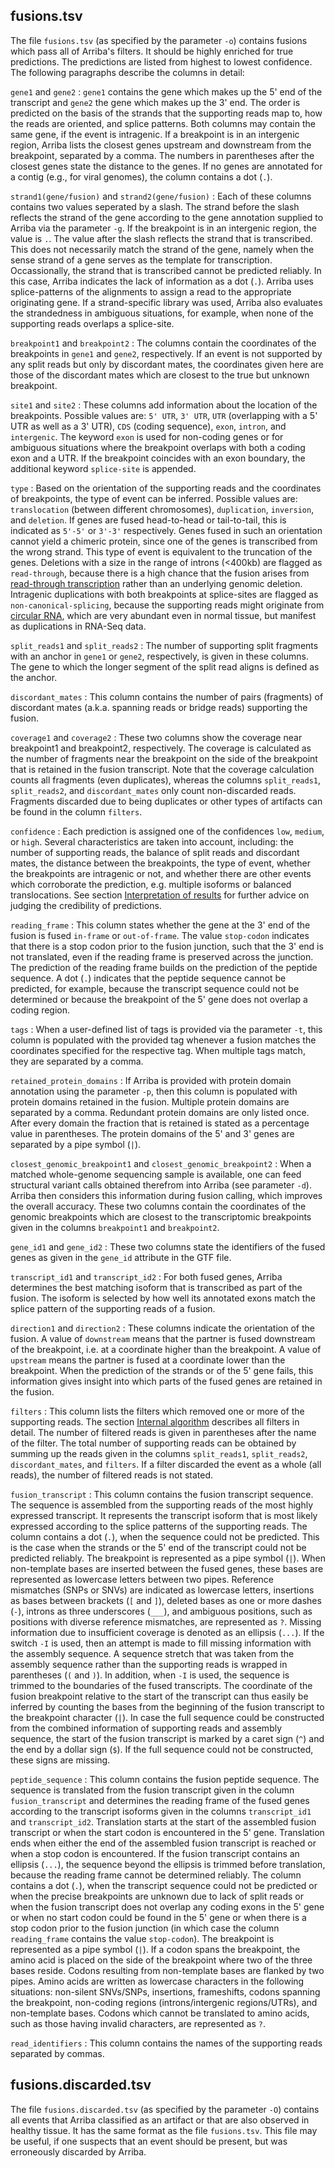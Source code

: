 fusions.tsv
-------------
The file `fusions.tsv` (as specified by the parameter `-o`) contains fusions which pass all of Arriba's filters. It should be highly enriched for true predictions. The predictions are listed from highest to lowest confidence. The following paragraphs describe the columns in detail:

`gene1` and `gene2`
: `gene1` contains the gene which makes up the 5' end of the transcript and `gene2` the gene which makes up the 3' end. The order is predicted on the basis of the strands that the supporting reads map to, how the reads are oriented, and splice patterns. Both columns may contain the same gene, if the event is intragenic. If a breakpoint is in an intergenic region, Arriba lists the closest genes upstream and downstream from the breakpoint, separated by a comma. The numbers in parentheses after the closest genes state the distance to the genes. If no genes are annotated for a contig (e.g., for viral genomes), the column contains a dot (`.`).

`strand1(gene/fusion)` and `strand2(gene/fusion)`
: Each of these columns contains two values seperated by a slash. The strand before the slash reflects the strand of the gene according to the gene annotation supplied to Arriba via the parameter `-g`. If the breakpoint is in an intergenic region, the value is `.`. The value after the slash reflects the strand that is transcribed. This does not necessarily match the strand of the gene, namely when the sense strand of a gene serves as the template for transcription. Occassionally, the strand that is transcribed cannot be predicted reliably. In this case, Arriba indicates the lack of information as a dot (`.`). Arriba uses splice-patterns of the alignments to assign a read to the appropriate originating gene. If a strand-specific library was used, Arriba also evaluates the strandedness in ambiguous situations, for example, when none of the supporting reads overlaps a splice-site.

`breakpoint1` and `breakpoint2`
: The columns contain the coordinates of the breakpoints in `gene1` and `gene2`, respectively. If an event is not supported by any split reads but only by discordant mates, the coordinates given here are those of the discordant mates which are closest to the true but unknown breakpoint.

`site1` and `site2`
: These columns add information about the location of the breakpoints. Possible values are: `5' UTR`, `3' UTR`, `UTR` (overlapping with a 5' UTR as well as a 3' UTR), `CDS` (coding sequence), `exon`, `intron`, and `intergenic`. The keyword `exon` is used for non-coding genes or for ambiguous situations where the breakpoint overlaps with both a coding exon and a UTR. If the breakpoint coincides with an exon boundary, the additional keyword `splice-site` is appended.

`type`
: Based on the orientation of the supporting reads and the coordinates of breakpoints, the type of event can be inferred. Possible values are: `translocation` (between different chromosomes), `duplication`, `inversion`, and `deletion`. If genes are fused head-to-head or tail-to-tail, this is indicated as `5'-5'` or `3'-3'` respectively. Genes fused in such an orientation cannot yield a chimeric protein, since one of the genes is transcribed from the wrong strand. This type of event is equivalent to the truncation of the genes. Deletions with a size in the range of introns (<400kb) are flagged as `read-through`, because there is a high chance that the fusion arises from [read-through transcription](interpretation-of-results.md#frequent-types-of-false-positives) rather than an underlying genomic deletion. Intragenic duplications with both breakpoints at splice-sites are flagged as `non-canonical-splicing`, because the supporting reads might originate from [circular RNA](interpretation-of-results.md#frequent-types-of-false-positives), which are very abundant even in normal tissue, but manifest as duplications in RNA-Seq data.

`split_reads1` and `split_reads2`
: The number of supporting split fragments with an anchor in `gene1` or `gene2`, respectively, is given in these columns. The gene to which the longer segment of the split read aligns is defined as the anchor.

`discordant_mates`
: This column contains the number of pairs (fragments) of discordant mates (a.k.a. spanning reads or bridge reads) supporting the fusion.

`coverage1` and `coverage2`
: These two columns show the coverage near breakpoint1 and breakpoint2, respectively. The coverage is calculated as the number of fragments near the breakpoint on the side of the breakpoint that is retained in the fusion transcript. Note that the coverage calculation counts all fragments (even duplicates), whereas the columns `split_reads1`, `split_reads2`, and `discordant_mates` only count non-discarded reads. Fragments discarded due to being duplicates or other types of artifacts can be found in the column `filters`.

`confidence`
: Each prediction is assigned one of the confidences `low`, `medium`, or `high`. Several characteristics are taken into account, including: the number of supporting reads, the balance of split reads and discordant mates, the distance between the breakpoints, the type of event, whether the breakpoints are intragenic or not, and whether there are other events which corroborate the prediction, e.g. multiple isoforms or balanced translocations. See section [Interpretation of results](interpretation-of-results.md) for further advice on judging the credibility of predictions.

`reading_frame`
: This column states whether the gene at the 3' end of the fusion is fused `in-frame` or `out-of-frame`. The value `stop-codon` indicates that there is a stop codon prior to the fusion junction, such that the 3' end is not translated, even if the reading frame is preserved across the junction. The prediction of the reading frame builds on the prediction of the peptide sequence. A dot (`.`) indicates that the peptide sequence cannot be predicted, for example, because the transcript sequence could not be determined or because the breakpoint of the 5' gene does not overlap a coding region.

`tags`
: When a user-defined list of tags is provided via the parameter `-t`, this column is populated with the provided tag whenever a fusion matches the coordinates specified for the respective tag. When multiple tags match, they are separated by a comma.

`retained_protein_domains`
: If Arriba is provided with protein domain annotation using the parameter `-p`, then this column is populated with protein domains retained in the fusion. Multiple protein domains are separated by a comma. Redundant protein domains are only listed once. After every domain the fraction that is retained is stated as a percentage value in parentheses. The protein domains of the 5' and 3' genes are separated by a pipe symbol (`|`).

`closest_genomic_breakpoint1` and `closest_genomic_breakpoint2`
: When a matched whole-genome sequencing sample is available, one can feed structural variant calls obtained therefrom into Arriba (see parameter `-d`). Arriba then considers this information during fusion calling, which improves the overall accuracy. These two columns contain the coordinates of the genomic breakpoints which are closest to the transcriptomic breakpoints given in the columns `breakpoint1` and `breakpoint2`.

`gene_id1` and `gene_id2`
: These two columns state the identifiers of the fused genes as given in the `gene_id` attribute in the GTF file.

`transcript_id1` and `transcript_id2`
: For both fused genes, Arriba determines the best matching isoform that is transcribed as part of the fusion. The isoform is selected by how well its annotated exons match the splice pattern of the supporting reads of a fusion.

`direction1` and `direction2`
: These columns indicate the orientation of the fusion. A value of `downstream` means that the partner is fused downstream of the breakpoint, i.e. at a coordinate higher than the breakpoint. A value of `upstream` means the partner is fused at a coordinate lower than the breakpoint. When the prediction of the strands or of the 5' gene fails, this information gives insight into which parts of the fused genes are retained in the fusion.

`filters`
: This column lists the filters which removed one or more of the supporting reads. The section [Internal algorithm](internal-algorithm.md) describes all filters in detail. The number of filtered reads is given in parentheses after the name of the filter. The total number of supporting reads can be obtained by summing up the reads given in the columns `split_reads1`, `split_reads2`, `discordant_mates`, and `filters`. If a filter discarded the event as a whole (all reads), the number of filtered reads is not stated.

`fusion_transcript`
: This column contains the fusion transcript sequence. The sequence is assembled from the supporting reads of the most highly expressed transcript. It represents the transcript isoform that is most likely expressed according to the splice patterns of the supporting reads. The column contains a dot (`.`), when the sequence could not be predicted. This is the case when the strands or the 5' end of the transcript could not be predicted reliably. The breakpoint is represented as a pipe symbol (`|`). When non-template bases are inserted between the fused genes, these bases are represented as lowercase letters between two pipes. Reference mismatches (SNPs or SNVs) are indicated as lowercase letters, insertions as bases between brackets (`[` and `]`), deleted bases as one or more dashes (`-`), introns as three underscores (`___`), and ambiguous positions, such as positions with diverse reference mismatches, are represented as `?`. Missing information due to insufficient coverage is denoted as an ellipsis (`...`). If the switch `-I` is used, then an attempt is made to fill missing information with the assembly sequence. A sequence stretch that was taken from the assembly sequence rather than the supporting reads is wrapped in parentheses (`(` and `)`). In addition, when `-I` is used, the sequence is trimmed to the boundaries of the fused transcripts. The coordinate of the fusion breakpoint relative to the start of the transcript can thus easily be inferred by counting the bases from the beginning of the fusion transcript to the breakpoint character (`|`). In case the full sequence could be constructed from the combined information of supporting reads and assembly sequence, the start of the fusion transcript is marked by a caret sign (`^`) and the end by a dollar sign (`$`). If the full sequence could not be constructed, these signs are missing.

`peptide_sequence`
: This column contains the fusion peptide sequence. The sequence is translated from the fusion transcript given in the column `fusion_transcript` and determines the reading frame of the fused genes according to the transcript isoforms given in the columns `transcript_id1` and `transcript_id2`. Translation starts at the start of the assembled fusion transcript or when the start codon is encountered in the 5' gene. Translation ends when either the end of the assembled fusion transcript is reached or when a stop codon is encountered. If the fusion transcript contains an ellipsis (`...`), the sequence beyond the ellipsis is trimmed before translation, because the reading frame cannot be determined reliably. The column contains a dot (`.`), when the transcript sequence could not be predicted or when the precise breakpoints are unknown due to lack of split reads or when the fusion transcript does not overlap any coding exons in the 5' gene or when no start codon could be found in the 5' gene or when there is a stop codon prior to the fusion junction (in which case the column `reading_frame` contains the value `stop-codon`). The breakpoint is represented as a pipe symbol (`|`). If a codon spans the breakpoint, the amino acid is placed on the side of the breakpoint where two of the three bases reside. Codons resulting from non-template bases are flanked by two pipes. Amino acids are written as lowercase characters in the following situations: non-silent SNVs/SNPs, insertions, frameshifts, codons spanning the breakpoint, non-coding regions (introns/intergenic regions/UTRs), and non-template bases. Codons which cannot be translated to amino acids, such as those having invalid characters, are represented as `?`.

`read_identifiers`
: This column contains the names of the supporting reads separated by commas.

fusions.discarded.tsv
-----------------------

The file `fusions.discarded.tsv` (as specified by the parameter `-O`) contains all events that Arriba classified as an artifact or that are also observed in healthy tissue. It has the same format as the file `fusions.tsv`. This file may be useful, if one suspects that an event should be present, but was erroneously discarded by Arriba.

